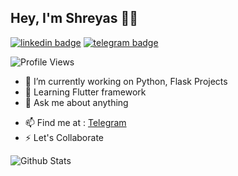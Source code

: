## Hey, I'm Shreyas 👋🏼
[![linkedin badge](https://img.shields.io/badge/Shreyas-30302f?style=flat&logo=linkedin)](https://www.linkedin.com/in/ShreyasDalwale)
[![telegram badge](https://img.shields.io/badge/Shreyas-30302f?style=flat&logo=telegram)](https://t.me/ShreyasDalwale) 

![Profile Views](https://hits.seeyoufarm.com/api/count/incr/badge.svg?url=https://github.com/ShreyasDalwale/&title=Profile%20Views)

- 🔭 I’m currently working on Python, Flask Projects
- 📖 Learning Flutter framework
- 💬 Ask me about anything
<!-- - 💻 Portfolio : [shreyasss.cf](http://shreyasss.cf) -->
- 📫 Find me at : [Telegram](https://t.me/ShreyasDalwale)
- ⚡ Let's Collaborate 

![Github Stats](https://github-readme-stats.vercel.app/api?username=ShreyasDalwale&show_icons=true&title_color=fff&icon_color=79ff97&text_color=9f9f9f&bg_color=0D1117)

